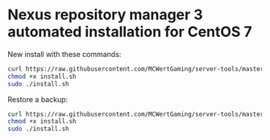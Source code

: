 # Nexus repository manager 3 automated installation for CentOS 7

New install with these commands:
```bash
curl https://raw.githubusercontent.com/MCWertGaming/server-tools/master/server/nexus-centos/install-new.sh > install.sh
chmod +x install.sh
sudo ./install.sh
```

Restore a backup:
```bash
curl https://raw.githubusercontent.com/MCWertGaming/server-tools/master/server/nexus-centos/install-restore.sh > install.sh
chmod +x install.sh
sudo ./install.sh
```
